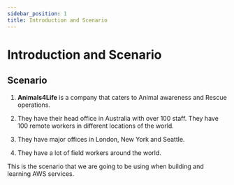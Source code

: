 ```yaml
---
sidebar_position: 1
title: Introduction and Scenario
---
```


# Introduction and Scenario

## Scenario

1. **Animals4Life** is a company that caters to Animal awareness and Rescue operations.

2. They have their head office in Australia with over 100 staff. They have 100 remote workers in different locations of the world.

3. They have major offices in London, New York and Seattle.
4. They have a lot of field workers around the world.

This is the scenario that we are going to be using when building and learning AWS services.
